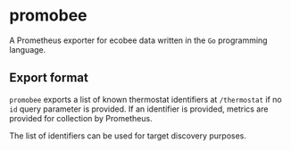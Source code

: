 # promobee

A Prometheus exporter for ecobee data written in the `Go` programming language.

## Export format

`promobee` exports a list of known thermostat identifiers at `/thermostat` if no `id` query parameter is provided. If an identifier is provided, metrics are provided for collection by Prometheus.

The list of identifiers can be used for target discovery purposes.